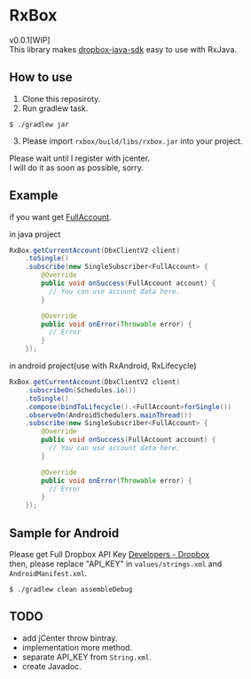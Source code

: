 # RxBox
v0.0.1[WIP]  
This library makes [dropbox-java-sdk](https://github.com/dropbox/dropbox-sdk-java) easy to use with RxJava.  

## How to use

1. Clone this reposiroty.  
2. Run gradlew task.  

```
$ ./gradlew jar
```

3. Please import `rxbox/build/libs/rxbox.jar` into your project.
  
Please wait until I register with jcenter.  
I will do it as soon as possible, sorry.

## Example
if you want get [FullAccount](https://dropbox.github.io/dropbox-sdk-java/api-docs/v2.1.x/com/dropbox/core/v2/users/FullAccount.html).
  
in java project  

```java
RxBox.getCurrentAccount(DbxClientV2 client)
    .toSingle()
    .subscribe(new SingleSubscriber<FullAccount> {
        @Override
        public void onSuccess(FullAccount account) {
          // You can use account data here.
        }

        @Override
        public void onError(Throwable error) {
          // Error
        }
    }); 
```

in android project(use with RxAndroid, RxLifecycle)  

```java
RxBox.getCurrentAccount(DbxClientV2 client)
    .subscribeOn(Schedules.io())
    .toSingle()
    .compose(bindToLifecycle().<FullAccount>forSingle())
    .observeOn(AndroidSchedulers.mainThread())
    .subscribe(new SingleSubscriber<FullAccount> {
        @Override
        public void onSuccess(FullAccount account) {
          // You can use account data here.
        }

        @Override
        public void onError(Throwable error) {
          // Error
        }
    });
```

## Sample for Android
Please get Full Dropbox API Key [Developers - Dropbox](https://www.dropbox.com/developers/apps/create)  
then, please replace "API_KEY" in `values/strings.xml` and `AndroidManifest.xml`.

```gradlew
$ ./gradlew clean assembleDebug
```  

## TODO

* add jCenter throw bintray.
* implementation more method.
* separate API_KEY from `String.xml`.
* create Javadoc.